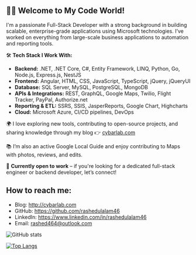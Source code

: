 
## 👨‍💻 Welcome to My Code World!

I'm a passionate Full-Stack Developer with a strong background in building scalable, enterprise-grade applications using Microsoft technologies. I’ve worked on everything from large-scale business applications to automation and reporting tools.


🛠️ **Tech Stack I Work With:**
- **Backend:** .NET, .NET Core, C#, Entity Framework, LINQ, Python, Go, Node.js, Express.js, NestJS
- **Frontend:** Angular, HTML, CSS, JavaScript, TypeScript, jQuery, jQueryUI
- **Database:** SQL Server, MySQL, PostgreSQL, MongoDB
- **APIs & Integrations:** REST, GraphQL, Google Maps, Twilio, Flight Tracker, PayPal, Authorize.net
- **Reporting & ETL:** SSRS, SSIS, JasperReports, Google Chart, Highcharts
- **Cloud:** Microsoft Azure, CI/CD pipelines, DevOps


🌍 I love exploring new tools, contributing to open-source projects, and sharing knowledge through my blog 👉 [cybarlab.com](http://cybarlab.com)

📚 I’m also an active Google Local Guide and enjoy contributing to Maps with photos, reviews, and edits.



🚀 **Currently open to work** – if you're looking for a dedicated full-stack engineer or backend developer, let’s connect!


## How to reach me:
- Blog: http://cybarlab.com
- GitHub: https://github.com/rashedulalam46
- LinkedIn: https://www.linkedin.com/in/rashedulalam46
- Email: rashed464@outlook.com


![GitHub stats](https://github-readme-stats.vercel.app/api?username=rashedulalam46&show_icons=true)  

[![Top Langs](https://github-readme-stats.vercel.app/api/top-langs/?username=rashedulalam46)](https://github.com/anuraghazra/github-readme-stats)


